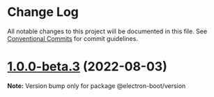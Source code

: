 # Change Log

All notable changes to this project will be documented in this file.
See [Conventional Commits](https://conventionalcommits.org) for commit guidelines.

# [1.0.0-beta.3](https://github.com/apifire/electron-boot/compare/v1.0.0-beta.2...v1.0.0-beta.3) (2022-08-03)

**Note:** Version bump only for package @electron-boot/version
